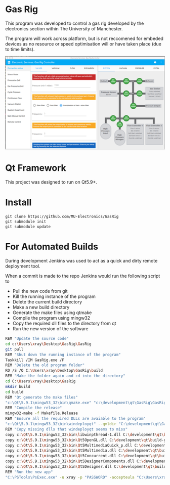 # Gas Rig

This program was developed to control a gas rig developed by the electronics section within The University of Manchester.

The program will work across platform, but is not reccomened for embeded devices as no resource or speed optimisation
will or have taken place (due to time limits).

![alt text](https://github.com/MU-Electronics/GasRig/raw/master/resources/assets/images/TestingControl.png "Testing and Maintanence View")


# Qt Framework

This project was designed to run on Qt5.9+.


# Install

```
git clone https://github.com/MU-Electronics/GasRig
git submodule init
git submodule update
```


# For Automated Builds

During development Jenkins was used to act as a quick and dirty remote deployment tool.

When a commit is made to the repo Jenkins would run the following script to

  * Pull the new code from git
  * Kill the running instance of the program
  * Delete the current build directory
  * Make a new build directory
  * Generate the make files using qtmake
  * Compile the program using mingw32
  * Copy the required dll files to the directory from qt
  * Run the new version of the software

```BASH
REM "Update the source code"
cd c:\Users\xray\Desktop\GasRig\GasRig
git pull
REM "Shut down the running instance of the program"
Taskkill /IM GasRig.exe /F
REM "Delete the old program folder"
RD /S /Q C:\Users\xray\Desktop\GasRig\build
REM "Make the folder again and cd into the directory"
cd C:\Users\xray\Desktop\GasRig
mkdir build
cd build
REM "Qt generate the make files"
"c:\Qt\5.9.1\mingw53_32\bin\qmake.exe" "c:\development\qt\GasRig\GasRig.pro" -r -spec win32-g++ CONFIG+=production
REM "Compile the release"
mingw32-make -f Makefile.Release
REM "Ensure all the required DLLs are avaiable to the program"
"c:\Qt\5.9.1\mingw53_32\bin\windeployqt" --qmldir "C:\development\qt\GasRig" "C:\development\qt\build-gasRig\release"
REM "Copy missing dlls that windeployqt seems to miss"
copy c:\Qt\5.9.1\mingw53_32\bin\libwinpthread-1.dll C:\development\qt\build-gasRig\release\libwinpthread-1.dll
copy c:\Qt\5.9.1\mingw53_32\bin\Qt5OpenGL.dll C:\development\qt\build-gasRig\release\Qt5OpenGL.dll
copy c:\Qt\5.9.1\mingw53_32\bin\Qt5MultimediaQuick_p.dll C:\development\qt\build-gasRig\release\Qt5MultimediaQuick_p.dll
copy c:\Qt\5.9.1\mingw53_32\bin\Qt5Multimedia.dll C:\development\qt\build-gasRig\release\Qt5Multimedia.dll
copy c:\Qt\5.9.1\mingw53_32\bin\Qt5Concurrent.dll C:\development\qt\build-gasRig\release\Qt5Concurrent.dll
copy c:\Qt\5.9.1\mingw53_32\bin\Qt5DesignerComponents.dll C:\development\qt\build-gasRig\release\Qt5DesignerComponents.dll
copy c:\Qt\5.9.1\mingw53_32\bin\Qt5Designer.dll C:\development\qt\build-gasRig\release\Qt5Designer.dll
REM "Run the new app"
"C:\PSTools\PsExec.exe" -u xray -p "PASSWORD" -accepteula "C:\Users\xray\Desktop\GasRig\build\release\GasRig.exe"
```
